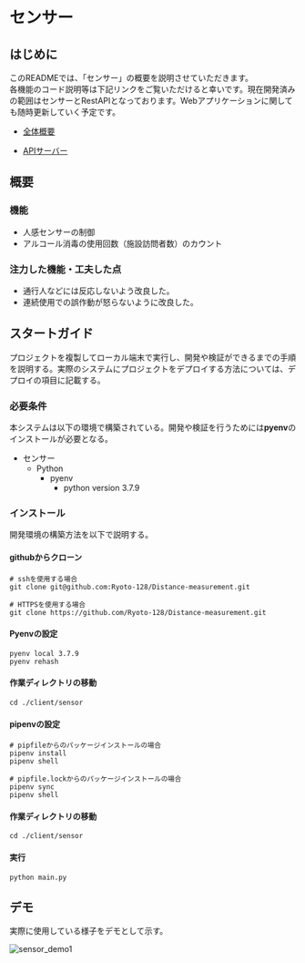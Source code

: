 # センサー

## はじめに

このREADMEでは、「センサー」の概要を説明させていただきます。</br>各機能のコード説明等は下記リンクをご覧いただけると幸いです。現在開発済みの範囲はセンサーとRestAPIとなっております。Webアプリケーションに関しても随時更新していく予定です。

- [全体概要](./../README.md)

- [APIサーバー](./APIServer.md)

## 概要

### 機能

- 人感センサーの制御
- アルコール消毒の使用回数（施設訪問者数）のカウント

### 注力した機能・工夫した点

- 通行人などには反応しないよう改良した。
- 連続使用での誤作動が怒らないように改良した。

## スタートガイド

プロジェクトを複製してローカル端末で実行し、開発や検証ができるまでの手順を説明する。実際のシステムにプロジェクトをデプロイする方法については、デプロイの項目に記載する。

### 必要条件

本システムは以下の環境で構築されている。開発や検証を行うためには**pyenv**のインストールが必要となる。

- センサー
  - Python
    - pyenv 
      - python version 3.7.9

### インストール

開発環境の構築方法を以下で説明する。

#### githubからクローン

```
# sshを使用する場合
git clone git@github.com:Ryoto-128/Distance-measurement.git

# HTTPSを使用する場合
git clone https://github.com/Ryoto-128/Distance-measurement.git
```

#### Pyenvの設定

```
pyenv local 3.7.9
pyenv rehash
```

#### 作業ディレクトリの移動

```
cd ./client/sensor
```

 #### pipenvの設定

```
# pipfileからのパッケージインストールの場合
pipenv install
pipenv shell

# pipfile.lockからのパッケージインストールの場合
pipenv sync
pipenv shell
```

#### 作業ディレクトリの移動

```
cd ./client/sensor
```

#### 実行

```
python main.py
```

## デモ

実際に使用している様子をデモとして示す。

![sensor_demo1](./img/sensor_demo1.gif)

